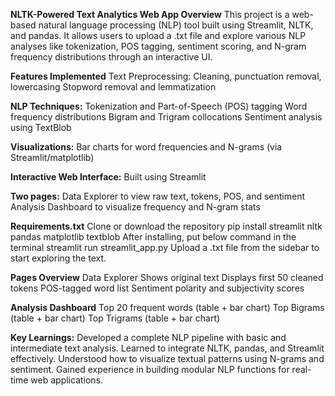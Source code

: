 **NLTK-Powered Text Analytics Web App
Overview**
This project is a web-based natural language processing (NLP) tool built using Streamlit, NLTK, and pandas. It allows users to upload a .txt file and explore various NLP analyses like tokenization, POS tagging, sentiment scoring, and N-gram frequency distributions through an interactive UI.


**Features Implemented**
Text Preprocessing:
Cleaning, punctuation removal, lowercasing
Stopword removal and lemmatization

**NLP Techniques:**
Tokenization and Part-of-Speech (POS) tagging
Word frequency distributions
Bigram and Trigram collocations
Sentiment analysis using TextBlob

**Visualizations:**
Bar charts for word frequencies and N-grams (via Streamlit/matplotlib)

**Interactive Web Interface:**
Built using Streamlit

**Two pages:**
Data Explorer to view raw text, tokens, POS, and sentiment
Analysis Dashboard to visualize frequency and N-gram stats


**Requirements.txt**
Clone or download the repository
pip install streamlit nltk pandas matplotlib textblob
After installing, put below command in the terminal
streamlit run streamlit_app.py
Upload a .txt file from the sidebar to start exploring the text.


**Pages Overview**
Data Explorer
Shows original text
Displays first 50 cleaned tokens
POS-tagged word list
Sentiment polarity and subjectivity scores

**Analysis Dashboard**
Top 20 frequent words (table + bar chart)
Top Bigrams (table + bar chart)
Top Trigrams (table + bar chart)


**Key Learnings:**
Developed a complete NLP pipeline with basic and intermediate text analysis.
Learned to integrate NLTK, pandas, and Streamlit effectively.
Understood how to visualize textual patterns using N-grams and sentiment.
Gained experience in building modular NLP functions for real-time web applications.

